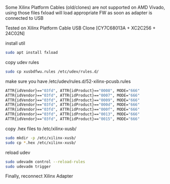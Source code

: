 Some Xilinx Platform Cables (old/clones) are not supported on AMD Vivado, using those files fxload will load appropriate FW as soon as adapter is connected to USB

Tested on Xilinx Platform Cable USB Clone [CY7C68013A + XC2C256 + 24C02N]

install util
```bash
sudo apt install fxload
```

copy udev rules
```bash
sudo cp xusbdfwu.rules /etc/udev/rules.d/
```

make sure you have /etc/udev/rules.d/52-xilinx-pcusb.rules
```bash
ATTR{idVendor}=="03fd", ATTR{idProduct}=="0008", MODE="666"
ATTR{idVendor}=="03fd", ATTR{idProduct}=="0007", MODE="666"
ATTR{idVendor}=="03fd", ATTR{idProduct}=="0009", MODE="666"
ATTR{idVendor}=="03fd", ATTR{idProduct}=="000d", MODE="666"
ATTR{idVendor}=="03fd", ATTR{idProduct}=="000f", MODE="666"
ATTR{idVendor}=="03fd", ATTR{idProduct}=="0013", MODE="666"
ATTR{idVendor}=="03fd", ATTR{idProduct}=="0015", MODE="666"
```

copy .hex files to /etc/xilinx-xusb/
```bash
sudo mkdir -p /etc/xilinx-xusb/
sudo cp *.hex /etc/xilinx-xusb/
```

reload udev
```bash
sudo udevadm control --reload-rules
sudo udevadm trigger
```

Finally, reconnect Xilinx Adapter
